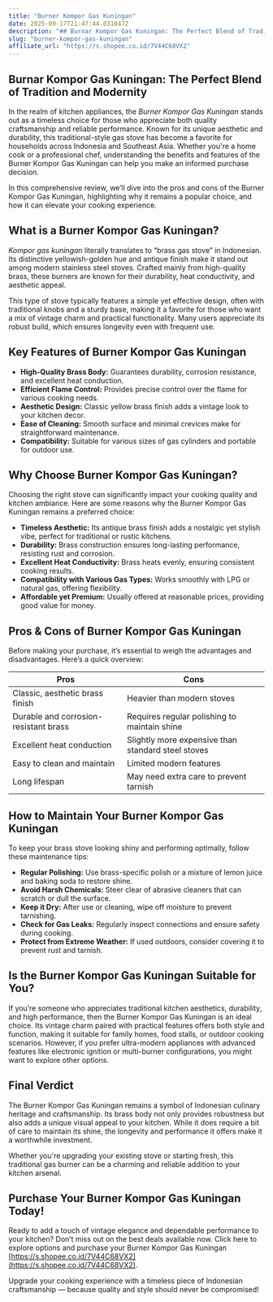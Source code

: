 ```yaml
---
title: "Burner Kompor Gas Kuningan"
date: 2025-09-17T21:47:44.031047Z
description: "## Burnar Kompor Gas Kuningan: The Perfect Blend of Tradition and Modernity..."
slug: "burner-kompor-gas-kuningan"
affiliate_url: "https://s.shopee.co.id/7V44C68VX2"
---
```

## Burnar Kompor Gas Kuningan: The Perfect Blend of Tradition and Modernity

In the realm of kitchen appliances, the *Burner Kompor Gas Kuningan* stands out as a timeless choice for those who appreciate both quality craftsmanship and reliable performance. Known for its unique aesthetic and durability, this traditional-style gas stove has become a favorite for households across Indonesia and Southeast Asia. Whether you're a home cook or a professional chef, understanding the benefits and features of the Burner Kompor Gas Kuningan can help you make an informed purchase decision.

In this comprehensive review, we’ll dive into the pros and cons of the Burner Kompor Gas Kuningan, highlighting why it remains a popular choice, and how it can elevate your cooking experience.

## What is a Burner Kompor Gas Kuningan?

*Kompor gas kuningan* literally translates to “brass gas stove” in Indonesian. Its distinctive yellowish-golden hue and antique finish make it stand out among modern stainless steel stoves. Crafted mainly from high-quality brass, these burners are known for their durability, heat conductivity, and aesthetic appeal.

This type of stove typically features a simple yet effective design, often with traditional knobs and a sturdy base, making it a favorite for those who want a mix of vintage charm and practical functionality. Many users appreciate its robust build, which ensures longevity even with frequent use.

## Key Features of Burner Kompor Gas Kuningan

- **High-Quality Brass Body:** Guarantees durability, corrosion resistance, and excellent heat conduction.
- **Efficient Flame Control:** Provides precise control over the flame for various cooking needs.
- **Aesthetic Design:** Classic yellow brass finish adds a vintage look to your kitchen decor.
- **Ease of Cleaning:** Smooth surface and minimal crevices make for straightforward maintenance.
- **Compatibility:** Suitable for various sizes of gas cylinders and portable for outdoor use.

## Why Choose Burner Kompor Gas Kuningan?

Choosing the right stove can significantly impact your cooking quality and kitchen ambiance. Here are some reasons why the Burner Kompor Gas Kuningan remains a preferred choice:

- **Timeless Aesthetic:** Its antique brass finish adds a nostalgic yet stylish vibe, perfect for traditional or rustic kitchens.
- **Durability:** Brass construction ensures long-lasting performance, resisting rust and corrosion.
- **Excellent Heat Conductivity:** Brass heats evenly, ensuring consistent cooking results.
- **Compatibility with Various Gas Types:** Works smoothly with LPG or natural gas, offering flexibility.
- **Affordable yet Premium:** Usually offered at reasonable prices, providing good value for money.

## Pros & Cons of Burner Kompor Gas Kuningan

Before making your purchase, it’s essential to weigh the advantages and disadvantages. Here’s a quick overview:

| Pros                                    | Cons                            |
|----------------------------------------|---------------------------------|
| Classic, aesthetic brass finish      | Heavier than modern stoves     |
| Durable and corrosion-resistant brass| Requires regular polishing to maintain shine |
| Excellent heat conduction            | Slightly more expensive than standard steel stoves |
| Easy to clean and maintain           | Limited modern features        |
| Long lifespan                        | May need extra care to prevent tarnish |

## How to Maintain Your Burner Kompor Gas Kuningan

To keep your brass stove looking shiny and performing optimally, follow these maintenance tips:

- **Regular Polishing:** Use brass-specific polish or a mixture of lemon juice and baking soda to restore shine.
- **Avoid Harsh Chemicals:** Steer clear of abrasive cleaners that can scratch or dull the surface.
- **Keep it Dry:** After use or cleaning, wipe off moisture to prevent tarnishing.
- **Check for Gas Leaks:** Regularly inspect connections and ensure safety during cooking.
- **Protect from Extreme Weather:** If used outdoors, consider covering it to prevent rust and tarnish.

## Is the Burner Kompor Gas Kuningan Suitable for You?

If you’re someone who appreciates traditional kitchen aesthetics, durability, and high performance, then the Burner Kompor Gas Kuningan is an ideal choice. Its vintage charm paired with practical features offers both style and function, making it suitable for family homes, food stalls, or outdoor cooking scenarios. However, if you prefer ultra-modern appliances with advanced features like electronic ignition or multi-burner configurations, you might want to explore other options.

## Final Verdict

The Burner Kompor Gas Kuningan remains a symbol of Indonesian culinary heritage and craftsmanship. Its brass body not only provides robustness but also adds a unique visual appeal to your kitchen. While it does require a bit of care to maintain its shine, the longevity and performance it offers make it a worthwhile investment.

Whether you're upgrading your existing stove or starting fresh, this traditional gas burner can be a charming and reliable addition to your kitchen arsenal.

## Purchase Your Burner Kompor Gas Kuningan Today!

Ready to add a touch of vintage elegance and dependable performance to your kitchen? Don’t miss out on the best deals available now. Click here to explore options and purchase your Burner Kompor Gas Kuningan [https://s.shopee.co.id/7V44C68VX2](https://s.shopee.co.id/7V44C68VX2).

Upgrade your cooking experience with a timeless piece of Indonesian craftsmanship — because quality and style should never be compromised!